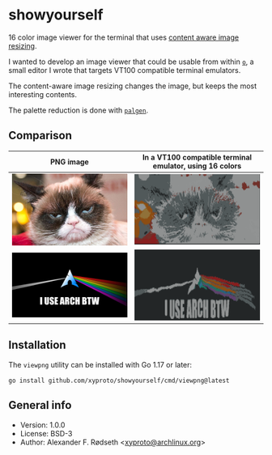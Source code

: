 # showyourself

16 color image viewer for the terminal that uses [content aware image resizing](https://github.com/esimov/caire).

I wanted to develop an image viewer that could be usable from within [`o`](https://github.com/xyproto/o), a small editor I wrote that targets VT100 compatible terminal emulators.

The content-aware image resizing changes the image, but keeps the most interesting contents.

The palette reduction is done with [`palgen`](https://github.com/xyproto/palgen).

## Comparison

| PNG image                             |    In a VT100 compatible terminal emulator, using 16 colors |
|---------------------------------------|-------------------------------------------------------------|
| <img src=img/grumpycat.png width=512> |               <img src=img/grumpycat16colors.png width=512> |
| <img src=img/archbtw.png width=512>   |                 <img src=img/archbtw16colors.png width=512> |

## Installation

The `viewpng` utility can be installed with Go 1.17 or later:

    go install github.com/xyproto/showyourself/cmd/viewpng@latest

## General info

* Version: 1.0.0
* License: BSD-3
* Author: Alexander F. Rødseth &lt;xyproto@archlinux.org&gt;
